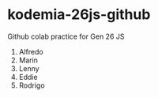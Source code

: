 # kodemia-26js-github

Github colab practice for Gen 26 JS
1. Alfredo
2. Marin
3. Lenny
4. Eddie
5. Rodrigo